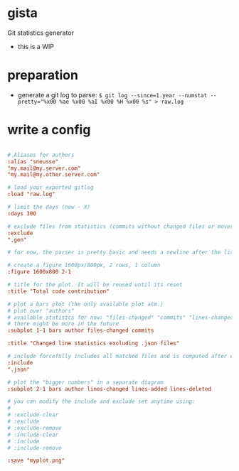 # gista
Git statistics generator

* this is a WIP

# preparation

* generate a git log to parse: `$ git log --since=1.year --numstat --pretty="%x00 %ae %x00 %aI %x00 %H %x00 %s" > raw.log`

# write a config

```conf

# Aliases for authors
:alias "sneusse" 
"my.mail@my.server.com"
"my.mail@my.other.server.com" 

# load your exported gitlog
:load "raw.log"

# limit the days (now - X)
:days 300

# exclude files from statistics (commits without changed files or moves will be ignored)
:exclude
".gen"

# for now, the parser is pretty basic and needs a newline after the list

# create a figure 1600px/800px, 2 rows, 1 column
:figure 1600x800 2-1

# title for the plot. It will be reused until its reset
:title "Total code contribution"

# plot a bars plot (the only available plot atm.)
# plot over "authors"
# available statisics for now: "files-changed" "commits" "lines-changed" "lines-added" "lines-deleted"
# there might be more in the future
:subplot 1-1 bars author files-changed commits

:title "Changed line statistics excluding .json files"

# include forcefully includes all matched files and is computed after exclude
:include 
".json"

# plot the "bigger numbers" in a separate diagram
:subplot 2-1 bars author lines-changed lines-added lines-deleted

# you can modify the include and exclude set anytime using:
#
# :exclude-clear
# :exclude
# :exclude-remove
# :include-clear
# :include
# :include-remove

:save "myplot.png"

```

